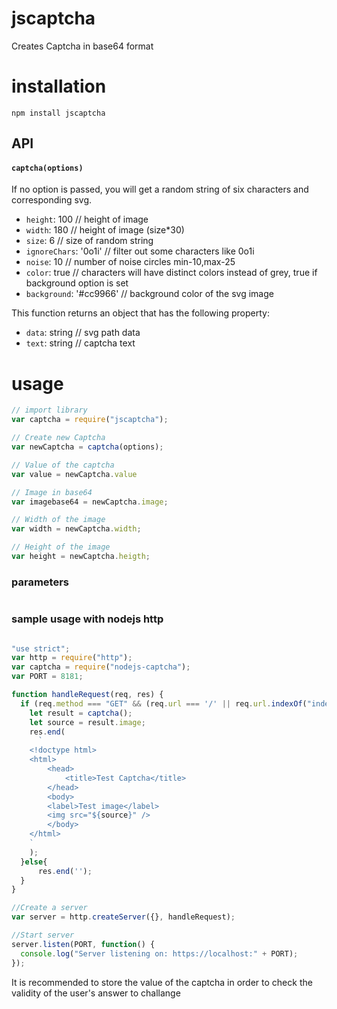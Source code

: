 # jscaptcha
Creates Captcha in base64 format

# installation
`npm install jscaptcha`

## API

#### `captcha(options)`  
If no option is passed, you will get a random string of six characters and corresponding svg.  
  
* `height`: 100 // height of image
* `width`: 180 // height of image (size*30)
* `size`: 6 // size of random string  
* `ignoreChars`: '0o1i' // filter out some characters like 0o1i  
* `noise`: 10 // number of noise circles  min-10,max-25
* `color`: true // characters will have distinct colors instead of grey, true if background option is set  
* `background`: '#cc9966' // background color of the svg image  

This function returns an object that has the following property:
* `data`: string // svg path data
* `text`: string // captcha text


# usage
```javascript 
// import library
var captcha = require("jscaptcha");

// Create new Captcha
var newCaptcha = captcha(options);

// Value of the captcha
var value = newCaptcha.value

// Image in base64 
var imagebase64 = newCaptcha.image;

// Width of the image
var width = newCaptcha.width;

// Height of the image
var height = newCaptcha.heigth;

```
### parameters
``` json

```

### sample usage with nodejs http
``` javascript

"use strict";
var http = require("http");
var captcha = require("nodejs-captcha");
var PORT = 8181;

function handleRequest(req, res) {
  if (req.method === "GET" && (req.url === '/' || req.url.indexOf("index") > -1)){
    let result = captcha();
    let source = result.image;
    res.end(
      `
    <!doctype html>
    <html>
        <head>
            <title>Test Captcha</title>
        </head>
        <body>
        <label>Test image</label>
        <img src="${source}" />
        </body>
    </html>
    `
    );
  }else{
      res.end('');
  }
}

//Create a server
var server = http.createServer({}, handleRequest);

//Start server
server.listen(PORT, function() {
  console.log("Server listening on: https://localhost:" + PORT);
});
```

It is recommended to store the value of the captcha in order to check the validity of the user's answer to challange

